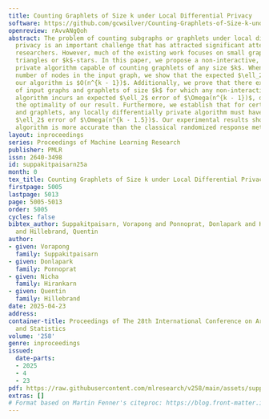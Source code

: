 ```yaml
---
title: Counting Graphlets of Size k under Local Differential Privacy
software: https://github.com/gcwsilver/Counting-Graphlets-of-Size-k-under-Local-Differential-Privacy
openreview: rAvvANgQoh
abstract: The problem of counting subgraphs or graphlets under local differential
  privacy is an important challenge that has attracted significant attention from
  researchers. However, much of the existing work focuses on small graphlets like
  triangles or $k$-stars. In this paper, we propose a non-interactive, locally differentially
  private algorithm capable of counting graphlets of any size $k$. When $n$ is the
  number of nodes in the input graph, we show that the expected $\ell_2$ error of
  our algorithm is $O(n^{k - 1})$. Additionally, we prove that there exists a class
  of input graphs and graphlets of size $k$ for which any non-interactive counting
  algorithm incurs an expected $\ell_2$ error of $\Omega(n^{k - 1})$, demonstrating
  the optimality of our result. Furthermore, we establish that for certain input graphs
  and graphlets, any locally differentially private algorithm must have an expected
  $\ell_2$ error of $\Omega(n^{k - 1.5})$. Our experimental results show that our
  algorithm is more accurate than the classical randomized response method.
layout: inproceedings
series: Proceedings of Machine Learning Research
publisher: PMLR
issn: 2640-3498
id: suppakitpaisarn25a
month: 0
tex_title: Counting Graphlets of Size k under Local Differential Privacy
firstpage: 5005
lastpage: 5013
page: 5005-5013
order: 5005
cycles: false
bibtex_author: Suppakitpaisarn, Vorapong and Ponnoprat, Donlapark and Hirankarn, Nicha
  and Hillebrand, Quentin
author:
- given: Vorapong
  family: Suppakitpaisarn
- given: Donlapark
  family: Ponnoprat
- given: Nicha
  family: Hirankarn
- given: Quentin
  family: Hillebrand
date: 2025-04-23
address:
container-title: Proceedings of The 28th International Conference on Artificial Intelligence
  and Statistics
volume: '258'
genre: inproceedings
issued:
  date-parts:
  - 2025
  - 4
  - 23
pdf: https://raw.githubusercontent.com/mlresearch/v258/main/assets/suppakitpaisarn25a/suppakitpaisarn25a.pdf
extras: []
# Format based on Martin Fenner's citeproc: https://blog.front-matter.io/posts/citeproc-yaml-for-bibliographies/
---
```

